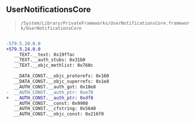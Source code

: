 ## UserNotificationsCore

> `/System/Library/PrivateFrameworks/UserNotificationsCore.framework/UserNotificationsCore`

```diff

-579.5.20.0.0
+579.5.24.0.0
   __TEXT.__text: 0x19ffac
   __TEXT.__auth_stubs: 0x31b0
   __TEXT.__objc_methlist: 0x760c

   __DATA_CONST.__objc_protorefs: 0x160
   __DATA_CONST.__objc_superrefs: 0x1e8
   __AUTH_CONST.__auth_got: 0x18e8
-  __AUTH_CONST.__auth_ptr: 0xe78
+  __AUTH_CONST.__auth_ptr: 0xdf8
   __AUTH_CONST.__const: 0x9908
   __AUTH_CONST.__cfstring: 0x5640
   __AUTH_CONST.__objc_const: 0x216f0

```
